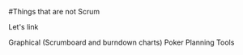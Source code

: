 #Things that are not Scrum

Let's link

Graphical (Scrumboard and burndown charts)
Poker Planning
Tools
